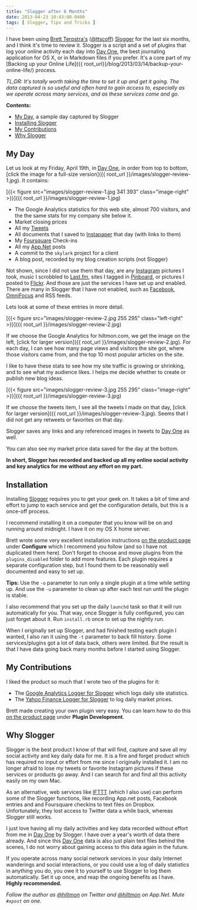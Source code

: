 ```yaml
---
title: "Slogger after 6 Months"
date: 2013-04-23 10:43:00-0400
tags: [ Slogger, Tips and Tricks ]
---
```


I have been using [Brett Terpstra's][brettterpstra] ([@ttscoff][twitter]) [Slogger][brettterpstra 2] for the last six months, and I think it's time to review it. Slogger is a script and a set of plugins that log your online activity each day into [Day One][linksynergy], the best journaling application for OS X, or in Markdown files if you prefer. It's a core part of my [Backing up your Online Life]({{ root_url}}/blog/2013/03/14/backup-your-online-life/) process.

*TL;DR: It's totally worth taking the time to set it up and get it going. The data captured is so useful and often hard to gain access to, especially as we operate across many services, and as these services come and go.*

<!--more-->

**Contents:**

* <a href="#my_day">My Day</a>, a sample day captured by Slogger
* <a href="#installing">Installing Slogger</a>
* <a href="#contributions">My Contributions</a>
* <a href="#why_slogger">Why Slogger</a>

## <a name="my_day"></a>My Day

Let us look at my Friday, April 19th, in [Day One][linksynergy], in order from top to bottom, [click the image for a full-size version]({{ root_url }}/images/slogger-review-1.jpg). It contains:

[{{< figure src="images/slogger-review-1.jpg 341 393" class="image-right" >}}]({{ root_url }}/images/slogger-review-1.jpg)

* The Google Analytics statistics for this web site, almost 700 visitors, and the the same stats for my company site below it.
* Market closing prices
* All my [Tweets][twitter 2]
* All documents that I saved to [Instapaper][instapaper] that day (with links to them)
* My [Foursquare][foursquare] Check-ins
* All my [App.Net][app] posts
* A commit to the `skylark` project for a client
* A blog post, recorded by my blog creation scripts  <span class="light">(not Slogger)</span>

Not shown, since I did not use them that day, are any [Instagram][instagram] pictures I took, music I scrobbled to [Last.fm][last], sites I tagged in [Pinboard][pinboard], or pictures I posted to [Flickr][flickr]. And those are just the services I have set up and enabled. There are many in Slogger that I have not enabled, such as [Facebook][facebook], [OmniFocus][omnigroup] and RSS feeds.

Lets look at some of these entries in more detail. 

[{{< figure src="images/slogger-review-2.jpg 255 295" class="left-right" >}}]({{ root_url }}/images/slogger-review-2.jpg)

If we choose the Google Analytics for hiltmon.com, we get the image on the left, [click for larger version]({{ root_url }}/images/slogger-review-2.jpg). For each day, I can see how many page views and visitors the site got, where those visitors came from, and the top 10 most popular articles on the site.

I like to have these stats to see how my site traffic is growing or shrinking, and to see what my audience likes. I helps me decide whether to create or publish new blog ideas.

[{{< figure src="images/slogger-review-3.jpg 255 295" class="image-right" >}}]({{ root_url }}/images/slogger-review-3.jpg)

If we choose the tweets item, I see all the tweets I made on that day, [click for larger version]({{ root_url }}/images/slogger-review-3.jpg). Seems that I did not get any retweets or favorites on that day.

Slogger saves any links and any referenced images in tweets to [Day One][linksynergy] as well.

You can also see my market price data saved for the day at the bottom.

**In short, Slogger has recorded and backed up all my online social activity and key analytics for me without any effort on my part.**

## <a name="installing"></a>Installation

Installing [Slogger][brettterpstra 2] requires you to get your geek on. It takes a bit of time and effort to jump to each service and get the configuration details, but this is a once-off process.

I recommend installing it on a computer that you know will be on and running around midnight. I have it on my OS X home server.

Brett wrote some very excellent installation instructions [on the product page][brettterpstra 2] under **Configure** which I recommend you follow  <span class="light">(and so I have not duplicated them here)</span>. Don't forget to choose and move plugins from the `plugins_disabled` folder to add more features. Each plugin requires a separate configuration step, but I found them to be reasonably well documented and easy to set up.

**Tips:** Use the `-o` parameter to run only a single plugin at a time while setting up. And use the `-u` parameter to clean up after each test run until the plugin is stable.

I also recommend that you set up the daily `launchd` task so that it will run automatically for you. That way, once Slogger is fully configured, you can just forget about it. Run `install.rb` once to set up the nightly run.

When I originally set up Slogger, and had finished testing each plugin I wanted, I also ran it using the `-t` parameter to back fill history. Some services/plugins got a lot of data back, others were limited. But the result is that I have data going back many months before I started using Slogger.

## <a name="contributions"></a>My Contributions

I liked the product so much that I wrote two of the plugins for it:

* The [Google Analytics Logger for Slogger][hiltmon] which logs daily site statistics.
* The [Yahoo Finance Logger for Slogger][hiltmon 2] to log daily market prices.

Brett made creating your own plugin very easy. You can learn how to do this [on the product page][brettterpstra 2] under **Plugin Development**.

## <a name="why_slogger"></a>Why Slogger

Slogger is the best product I know of that will find, capture and save all my social activity and key daily data for me. It is a fire and forget product which has required no input or effort from me since I originally installed it. I am no longer afraid to lose my tweets or favorite Instagram pictures if these services or products go away. And I can search for and find all this activity easily on my own Mac.

As an alternative, web services like [IFTTT][ifttt]  <span class="light">(which I also use)</span> can perform some of the Slogger functions, like recording App.net posts, Facebook entries and and Foursquare checkins to text files on Dropbox. Unfortunately, they lost access to Twitter data a while back, whereas Slogger still works.

I just love having all my daily activities and key data recorded without effort from me in [Day One][linksynergy] by Slogger. I have over a year's worth of data there already. And since this [Day One][linksynergy] data is also just plain text files behind the scenes, I do not worry about gaining access to this data again in the future.

If you operate across many social network services in your daily Internet wanderings and social interactions, or you could use a log of daily statistics in anything you do, you owe it to yourself to use Slogger to log them automatically. Set it up once, and reap the ongoing benefits as I have. **Highly recommended.**

*Follow the author as [@hiltmon][twitter 2] on Twitter and [@hiltmon][app] on App.Net. Mute `#xpost` on one.*

[app]: http://alpha.app.net/hiltmon
[brettterpstra]: http://brettterpstra.com
[brettterpstra 2]: http://brettterpstra.com/projects/slogger/
[facebook]: https://www.facebook.com/hiltmoncom
[flickr]: http://www.flickr.com
[foursquare]: https://foursquare.com
[hiltmon]: https://hiltmon.com/blog/2012/11/14/google-analytics-logger-for-slogger/
[hiltmon 2]: https://hiltmon.com/blog/2012/12/01/yahoo-finance-logger-for-slogger/
[ifttt]: https://ifttt.com
[instagram]: http://instagram.com/hiltmon
[instapaper]: http://www.instapaper.com
[last]: http://www.last.fm
[linksynergy]: https://itunes.apple.com/us/app/day-one/id422304217?mt=12&uo=4&at=10l894
[omnigroup]: http://www.omnigroup.com/products/omnifocus/
[pinboard]: https://pinboard.in
[twitter]: http://twitter.com/ttscoff
[twitter 2]: https://twitter.com/hiltmon
